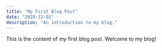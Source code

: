 ```yaml
---
title: "My First Blog Post"
date: "2024-12-01"
description: "An introduction to my blog."
---
```

This is the content of my first blog post. Welcome to my blog!

